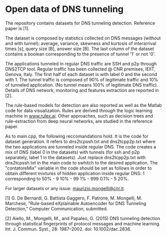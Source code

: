# Open data of DNS tunneling

The repository contains datasets for DNS tunneling detection. Reference paper is [1]. 

The dataset is composed by statistics collected on DNS messages (without and with tunnel): average, variance, skewness and kurtosis of interarrival times [s], query size [B], answer size [B]. The last column of the dataset contains a boolean corresponding to the presence of tunnel '1' or not '0'. 

The applications tunneled in regular DNS traffic are SSH and p2p through DNS2TCP tool. Regular traffic has been collected @ CNR premises, IEIIT, Genova, Italy. The first half of each dataset is with label 0 and the second with 1. The tunnel traffic is composed of 90% of legitimate traffic and 10% of tunneled application. (No tunnel means 100% of legitimate DNS traffic). Details of DNS network, monitoring and features extraction are reported in [2].

The rule-based models for detection are also reported as well as the Matlab code for data visualization. Rules are derived through the logic learning machine in www.rulex.ai. Other approaches, such as decision trees and rule-extraction from deep neural networks, are studied in the reference paper.

As to main.cpp, the following reccomandations hold. It is the code for dataset generation. It refers to dns2tcpssh.txt and dns2tcpp2p.txt where the two applications are tunneled inside regular DNS. The code creates a mix of DNS (label 0 in the datasets) with tunnels (for ssh and p2p separately, label 1 in the datasets). Just replace dns2tcpp2p.txt with dns2tcpssh.txt in the main code to swhitch to the desired application. The "contatoreMix" variable in the code should be set as follows in order to obtain different mixtures of hidden application inside regular DNS: 1 corresponding to 50% - 9 10% - 99 1% - 999 0.1% - 5 20%.

For larger datasets or any issue: maurizio.mongelli@cnr.it.

[1] G. De Bernardi, G. Battista Gaggero, F. Patrone, M. Mongelli, M. Marchese, "Rule-based eXplainable Autoencoder for DNS Tunneling Detection," Computer Communication, submitted.

[2] Aiello, M., Mongelli, M., and Papaleo, G. (2015) DNS tunneling detection through statistical fingerprints of protocol messages and machine learning. Int. J. Commun. Syst., 28: 1987–2002. doi: 10.1002/dac.2836.
